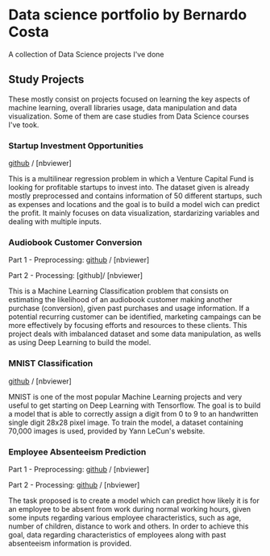 # Data science portfolio by Bernardo Costa
 A collection of Data Science projects I've done

## Study Projects
These mostly consist on projects focused on learning the key aspects of machine learning,  overall libraries usage, data manipulation and data visualization. Some of them are case studies from Data Science courses I've took. 

### Startup Investment Opportunities
[github](https://github.com/bernardo-mcosta/data-science-projects/blob/main/notebooks/startup-opportunities/startup-opportunities.ipynb) / [nbviewer]

This is a multilinear regression problem in which a Venture Capital Fund is looking for profitable startups to invest into. The dataset given is already mostly preprocessed and contains information of 50 different startups, such as expenses and locations and the goal is to build a model wich can predict the profit. It mainly focuses on data visualization, stardarizing variables and dealing with multiple inputs. 

### Audiobook Customer Conversion
Part 1 - Preprocessing: [github]() / [nbviewer]

Part 2 - Processing: [github]/ [nbviewer]

This is a Machine Learning Classification problem that consists on estimating the likelihood of an audiobook customer making another purchase (conversion), given past purchases and usage information. If a potential recurring customer can be identified, marketing campaings can be more effectively by focusing efforts and resources to these clients. This project deals with imbalanced dataset and some data manipulation, as wells as using Deep Learning to build the model. 

### MNIST Classification

[github](https://github.com/bernardo-mcosta/data-science-projects/blob/main/notebooks/mnist-tensorflow.ipynb) / [nbviewer]

MNIST is one of the most popular Machine Learning projects and very useful to get starting on Deep Learning with Tensorflow. The goal is to build a model that is able to correctly assign a digit from 0 to 9 to an handwritten single digit 28x28 pixel image. To train the model, a dataset containing 70,000 images is used, provided by Yann LeCun's website.

### Employee Absenteeism Prediction

Part 1 - Preprocessing: [github](https://github.com/bernardo-mcosta/data-science-projects/blob/main/notebooks/absenteeism-prediction/Abstenteeism_Processing.ipynb) / [nbviewer]

Part 2 - Processing: [github](https://github.com/bernardo-mcosta/data-science-projects/blob/main/notebooks/absenteeism-prediction/Abstenteeism_Processing.ipynb) / [nbviewer]

The task proposed is to create a model which can predict how likely it is for an employee to be absent from work during normal working hours, given some inputs regarding various employee characteristics, such as age, number of children, distance to work and others. In order to achieve this goal, data regarding characteristics of employees along with past absenteeism information is provided.
